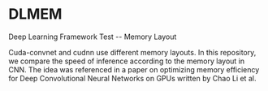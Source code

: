 # DLMEM
Deep Learning Framework Test -- Memory Layout

Cuda-convnet and cudnn use different memory layouts. 
In this repository, we compare the speed of inference according to the memory layout in CNN. 
The idea was referenced in a paper on optimizing memory efficiency for Deep Convolutional Neural Networks on GPUs written by Chao Li et al.
